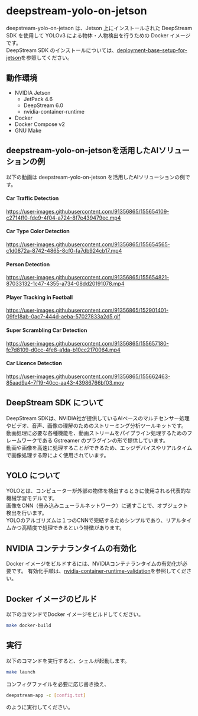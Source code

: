 # deepstream-yolo-on-jetson

deepstream-yolo-on-jetson は、Jetson 上にインストールされた DeepStream SDK を使用して YOLOv3 による物体・人物検出を行うための Docker イメージです。  
DeepStream SDK のインストールについては、[deployment-base-setup-for-jetson](https://github.com/latonaio/deployment-base-setup-for-jetson)を参照してください。  

## 動作環境

* NVIDIA Jetson
	* JetPack 4.6
	* DeepStream 6.0
	* nvidia-container-runtime
* Docker
* Docker Compose v2
* GNU Make

## deepstream-yolo-on-jetsonを活用したAIソリューションの例

以下の動画は deepstream-yolo-on-jetson を活用したAIソリューションの例です。  

#### Car Traffic Detection

https://user-images.githubusercontent.com/91356865/155654109-c2714ff0-fde9-4f04-a724-8f7e439479ec.mp4

#### Car Type Color Detection

https://user-images.githubusercontent.com/91356865/155654565-c1d0872a-8742-4865-8cf0-fa7db924cb17.mp4

#### Person Detection  

https://user-images.githubusercontent.com/91356865/155654821-87033132-1c47-4355-a734-08dd20191078.mp4

#### Player Tracking in Football

https://user-images.githubusercontent.com/91356865/152901401-09fe18ab-0ac7-444d-aeba-57027833a2d5.gif  

#### Super Scrambling Car Detection

https://user-images.githubusercontent.com/91356865/155657180-fc7d8109-d0cc-4fe8-a1da-b10cc2170064.mp4

#### Car Licence Detection

https://user-images.githubusercontent.com/91356865/155662463-85aad9a4-7f19-40cc-aa43-43986766bf03.mov

## DeepStream SDK について

DeepStream SDKは、NVIDIA社が提供しているAIベースのマルチセンサー処理やビデオ、音声、画像の理解のためのストリーミング分析ツールキットです。  
動画処理に必要な各種機能を、動画ストリームをパイプライン処理するためのフレームワークである Gstreamer のプラグインの形で提供しています。  
動画や画像を高速に処理することができるため、エッジデバイスやリアルタイムで画像処理する際によく使用されています。  

## YOLO について

YOLOとは、コンピューターが外部の物体を検出するときに使用される代表的な機械学習モデルです。  
画像をCNN（畳み込みニューラルネットワーク）に通すことで、オブジェクト検出を行います。  
YOLOのアルゴリズムは１つのCNNで完結するためシンプルであり、リアルタイムかつ高精度で処理できるという特徴があります。  

## NVIDIA コンテナランタイムの有効化

Docker イメージをビルドするには、NVIDIAコンテナランタイムの有効化が必要です。
有効化手順は、[nvidia-container-runtime-validation](https://github.com/latonaio/nvidia-container-runtime-validation)を参照してください。  

## Docker イメージのビルド

以下のコマンドでDocker イメージをビルドしてください。  

```sh
make docker-build
```

## 実行

以下のコマンドを実行すると、シェルが起動します。

```sh
make launch
```

コンフィグファイルを必要に応じ書き換え、

```sh
deepstream-app -c [config.txt]
```

のように実行してください。
